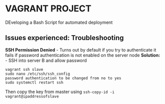 # VAGRANT PROJECT
DEveloping a Bash Script for automated deployment


## Issues experienced: Troubleshooting 
 **SSH Permission Denied** - Turns out by default if you try to authenticate it fails if password authentication is not enabled on the server node 
 **Solution:** - SSH into server B and allow password 
 ```
vagrant ssh slave
sudo nano /etc/ssh/ssh_config
password authentication to be changed from no to yes
sudo systemctl restart ssh
```

Then copy the key from master using ```ssh-copy-id -i vagrant@ipaddressofslave```
